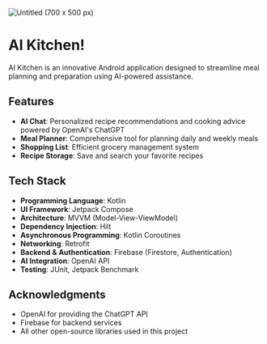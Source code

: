![Untitled (700 x 500 px)](https://github.com/CannurKartum/AI-Kitchen/assets/48458722/48499952-994a-422f-b800-d97b5020ce09)

# AI Kitchen!

AI Kitchen is an innovative Android application designed to streamline meal planning and preparation using AI-powered assistance.

## Features

- **AI Chat**: Personalized recipe recommendations and cooking advice powered by OpenAI's ChatGPT
- **Meal Planner**: Comprehensive tool for planning daily and weekly meals
- **Shopping List**: Efficient grocery management system
- **Recipe Storage**: Save and search your favorite recipes

## Tech Stack

- **Programming Language**: Kotlin
- **UI Framework**: Jetpack Compose
- **Architecture**: MVVM (Model-View-ViewModel)
- **Dependency Injection**: Hilt
- **Asynchronous Programming**: Kotlin Coroutines
- **Networking**: Retrofit
- **Backend & Authentication**: Firebase (Firestore, Authentication)
- **AI Integration**: OpenAI API
- **Testing**: JUnit, Jetpack Benchmark

## Acknowledgments

- OpenAI for providing the ChatGPT API
- Firebase for backend services
- All other open-source libraries used in this project
